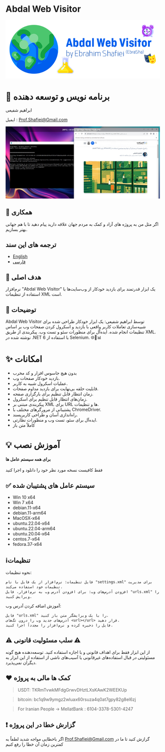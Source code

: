 # Abdal Web Visitor

![](https://raw.githubusercontent.com/ebrasha/abdal-web-visitor/main/Banner.png)

# 🤵 برنامه نویس و توسعه دهنده
ابراهیم شفیعی

ایمیل :  Prof.Shafiei@Gmail.com

![](https://raw.githubusercontent.com/ebrasha/abdal-web-visitor/main/screensh.jpg)

## 🤞 همکاری
اگر مثل من به پروژه های آزاد و کمک به مردم جهان علاقه دارید پیام دهید تا با هم جهانی بهتر بسازیم.



## ترجمه های این سند
- [English](README.md)
- [فارسی](README.fa.md)

## 💎 هدف اصلی
نرم‌افزار "Abdal Web Visitor" یک ابزار قدرتمند برای بازدید خودکار از وب‌سایت‌ها با استفاده از تنظیمات XML است.

## 📄  توضیحات
Abdal Web Visitor توسط ابراهیم شفیعی: یک ابزار خودکار طراحی شده برای شبیه‌سازی تعاملات کاربر واقعی با بازدید و اسکرول کردن صفحات وب بر اساس تنظیمات انجام شده. ایده‌آل برای منظورات سئو و تست وب. پیکربندی از طریق XML. نوشته شده در .NET 6 با استفاده از Selenium. 🌐🤖📊

# ✨ امکانات
-  بدون هیچ جاسوس افزار و کد مخرب
-  بازدید خودکار صفحات وب.
-  عملیات اسکرول شبیه به کاربر.
-  قابلیت حلقه بی‌نهایت برای بازدید مداوم صفحات.
-  زمان انتظار قابل تنظیم برای بارگزاری صفحه.
-  زمان‌های انتظار قابل تنظیم برای اسکرول.
-  پیکربندی مبتنی بر XML برای URL ها و تنظیمات.
-  پشتیبانی از مرورگرهای مختلف با ChromeDriver.
-  راه‌اندازی آسان و طراحی کاربرپسند.
-  ایده‌آل برای سئو، تست وب و منظورات نظارتی.
- کاملاً متن باز



# 💡 آموزش نصب

####  برای همه سیستم عامل ها
فقط کافیست نسخه مورد نظر خود را دانلود و اجرا کنید

 

## ✅  سیستم عامل های پشتیبان شده

- Win 10 x64
- Win 7 x64
- debian.11-x64
- debian.11-arm64
- MacOSX-x64
- ubuntu.22.04-x64
- ubuntu.22.04-arm64
- ubuntu.20.04-x64
- centos.7-x64
- fedora.37-x64

## ℹ️تنظیمات
نحوه تنظیمات:

    فایل تنظیمات: نرم‌افزار از یک فایل با نام "settings.xml" برای مدیریت تنظیمات خود استفاده می‌کند.
    افزودن آدرس‌های وب: برای افزودن آدرس وب به نرم‌افزار، فایل "urls.xml" را ویرایش کنید.

آموزش اضافه کردن آدرس وب:

    فایل "urls.xml" را با یک ویرایشگر متن باز کنید.
    آدرس‌های جدید وب را درون تگ‌های <url></url> قرار دهید.
    فایل را ذخیره کرده و نرم‌افزار را مجدداً اجرا کنید.



## ⚠️ سلب مسئولیت قانونی ⚠️

از این ابزار فقط برای اهداف قانونی و با اجازه استفاده کنید. توسعه‌دهنده هیچ گونه مسئولیتی در قبال استفاده‌های غیرقانونی یا آسیب‌های ناشی از استفاده از این ابزار به دیگران نمی‌پذیرد.

## ❤️ کمک ها مالی به پروژه

> USDT:      TKRmTvwkMFdgGrwvDHztLXsKAwK2WEEKUp

> bitcoin:   bc1q9w9ymgz2wluax60rsuza4q0at7gpy82g8el6zj

> For Iranian People -> MellatBank : 6104-3378-5301-4247

## ❗ گزارش خطا در این پروژه

اگر باخطایی مواجه شدید لطفاً به Prof.Shafiei@Gmail.com گرازش کنید تا ما در کمترین زمان آن خطا را رفع کنیم


